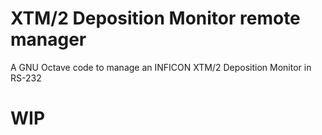 # XTM/2 Deposition Monitor remote manager

A GNU Octave code to manage an INFICON XTM/2 Deposition Monitor in RS-232

# WIP
